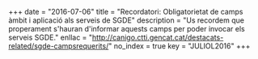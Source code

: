 +++
date        = "2016-07-06"
title       = "Recordatori: Obligatorietat de camps àmbit i aplicació als serveis de SGDE"
description = "Us recordem que properament s'hauran d'informar aquests camps per poder invocar els serveis SGDE."
enllac      = "http://canigo.ctti.gencat.cat/destacats-related/sgde-campsrequerits/"
no_index 	= true
key         = "JULIOL2016"
+++
